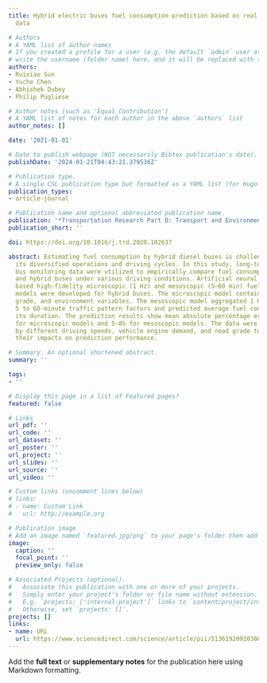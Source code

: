 ```yaml
---
title: Hybrid electric buses fuel consumption prediction based on real-world driving
  data

# Authors
# A YAML list of author names
# If you created a profile for a user (e.g. the default `admin` user at `content/authors/admin/`), 
# write the username (folder name) here, and it will be replaced with their full name and linked to their profile.
authors:
- Ruixiao Sun
- Yuche Chen
- Abhishek Dubey
- Philip Pugliese

# Author notes (such as 'Equal Contribution')
# A YAML list of notes for each author in the above `authors` list
author_notes: []

date: '2021-01-01'

# Date to publish webpage (NOT necessarily Bibtex publication's date).
publishDate: '2024-01-21T04:43:21.379536Z'

# Publication type.
# A single CSL publication type but formatted as a YAML list (for Hugo requirements).
publication_types:
- article-journal

# Publication name and optional abbreviated publication name.
publication: '*Transportation Research Part D: Transport and Environment*'
publication_short: ''

doi: https://doi.org/10.1016/j.trd.2020.102637

abstract: Estimating fuel consumption by hybrid diesel buses is challenging due to
  its diversified operations and driving cycles. In this study, long-term transit
  bus monitoring data were utilized to empirically compare fuel consumption of diesel
  and hybrid buses under various driving conditions. Artificial neural network (ANN)
  based high-fidelity microscopic (1 Hz) and mesoscopic (5–60 min) fuel consumption
  models were developed for hybrid buses. The microscopic model contained 1 Hz driving,
  grade, and environment variables. The mesoscopic model aggregated 1 Hz data into
  5 to 60-minute traffic pattern factors and predicted average fuel consumption over
  its duration. The prediction results show mean absolute percentage errors of 1–2%
  for microscopic models and 5–8% for mesoscopic models. The data were partitioned
  by different driving speeds, vehicle engine demand, and road grade to investigate
  their impacts on prediction performance.

# Summary. An optional shortened abstract.
summary: ''

tags:
- ''

# Display this page in a list of Featured pages?
featured: false

# Links
url_pdf: ''
url_code: ''
url_dataset: ''
url_poster: ''
url_project: ''
url_slides: ''
url_source: ''
url_video: ''

# Custom links (uncomment lines below)
# links:
# - name: Custom Link
#   url: http://example.org

# Publication image
# Add an image named `featured.jpg/png` to your page's folder then add a caption below.
image:
  caption: ''
  focal_point: ''
  preview_only: false

# Associated Projects (optional).
#   Associate this publication with one or more of your projects.
#   Simply enter your project's folder or file name without extension.
#   E.g. `projects: ['internal-project']` links to `content/project/internal-project/index.md`.
#   Otherwise, set `projects: []`.
projects: []
links:
- name: URL
  url: https://www.sciencedirect.com/science/article/pii/S1361920920308221
---
```


Add the **full text** or **supplementary notes** for the publication here using Markdown formatting.
